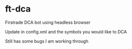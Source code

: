 # ft-dca
Firstrade DCA bot using headless browser

Update <login> in config.xml and the symbols you would like to DCA
  
Still has some bugs I am working through 
